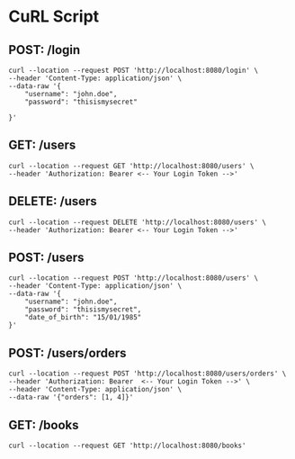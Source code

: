 # CuRL Script

## POST: /login
```
curl --location --request POST 'http://localhost:8080/login' \
--header 'Content-Type: application/json' \
--data-raw '{   
    "username": "john.doe",
    "password": "thisismysecret"

}'
```

## GET: /users
```
curl --location --request GET 'http://localhost:8080/users' \
--header 'Authorization: Bearer <-- Your Login Token -->'
```

## DELETE: /users
```
curl --location --request DELETE 'http://localhost:8080/users' \
--header 'Authorization: Bearer <-- Your Login Token -->'
```

## POST: /users
```
curl --location --request POST 'http://localhost:8080/users' \
--header 'Content-Type: application/json' \
--data-raw '{   
    "username": "john.doe",
    "password": "thisismysecret",
    "date_of_birth": "15/01/1985"
}'
```

## POST: /users/orders
```
curl --location --request POST 'http://localhost:8080/users/orders' \
--header 'Authorization: Bearer  <-- Your Login Token -->' \
--header 'Content-Type: application/json' \
--data-raw '{"orders": [1, 4]}'
```

## GET: /books
```
curl --location --request GET 'http://localhost:8080/books'
```
